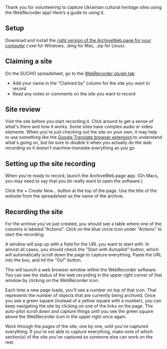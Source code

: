 Thank you for volunteering to capture Ukrainian cultural heritage sites using the WebRecorder app! Here’s a guide to using it.

## Setup
Download and install the [right version of the ArchiveWeb.page for your computer](https://github.com/webrecorder/archiveweb.page/releases/tag/v0.7.7) (.exe for Windows, .dmg for Mac, .zip for Linux).

## Claiming a site
On the SUCHO spreadsheet, go to the [WebRecorder plugin tab](https://docs.google.com/spreadsheets/d/1kGScdU9df7T2QS9RnM_qvciT04Y1tmBiGVH-XD1E4l0/edit#gid=775261798)
- Add your name in the "Claimed by" column for the site you want to record
- Read any notes or comments on the site you want to record

## Site review
Visit the site before you start recording it. Click around to get a sense of what's there and how it works. Some sites have complex audio or video elements. When you're just checking out the site on your own, it may help to use something like the [Google Translate browser extension](https://chrome.google.com/webstore/detail/google-translate/aapbdbdomjkkjkaonfhkkikfgjllcleb/RK%3D2/RS%3DBBFW_pnWkPY0xPMYsAZI5xOgQEE-) to understand what's going on, but be sure to disable it when you actually do the web recording so it doesn't machine-translate everything as you go

## Setting up the site recording
When you're ready to record, launch the ArchiveWeb.page app. (On Macs, you may need to say that you do really want to open the software.)

Click the *+ Create New...* button at the top of the page. Use the title of the website from the spreadsheet as the name of the archive.

## Recording the site
For the archive you've just created, you should see a table where one of the columns is labeled "Actions". Click on the blue circle icon under "Actions" to start the recording. 

A window will pop up with a field for the URL you want to start with. In almost all cases, you should check the "Start with Autopilot" button, which will automatically scroll down the page to capture everything. Paste the URL into the box, and hit the "Go!" button.

This will launch a web browser window within the WebRecorder software. You can see the status of the web recording in the upper right corner of that window by clicking on the WebRecorder icon.

Each time a new page loads, you'll see a number on top of that icon. That represents the number of objects that are currently being archived. Once you see a green square (instead of a yellow square with a number), you can keep navigating the site by clicking on one of the links on the page. The auto-pilot scroll down and capture things until you see the green square above the WebRecorder icon in the upper right once again.

Work through the pages of the site, one by one, until you've captured everything. If you're not able to capture everything, make note of which section(s) of the site you've captured so someone else can work on the rest.